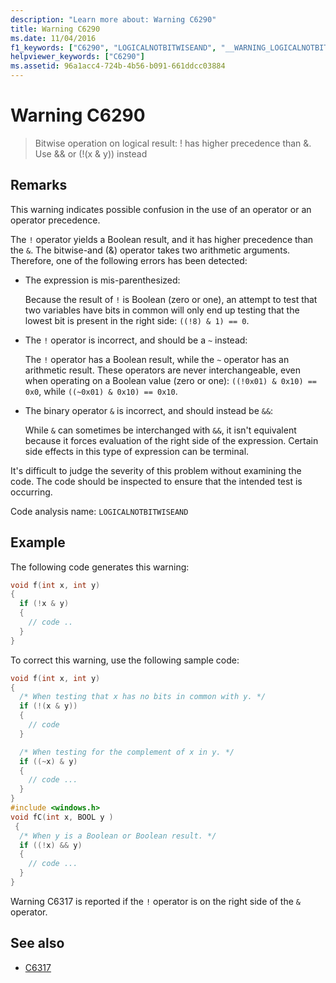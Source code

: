 ```yaml
---
description: "Learn more about: Warning C6290"
title: Warning C6290
ms.date: 11/04/2016
f1_keywords: ["C6290", "LOGICALNOTBITWISEAND", "__WARNING_LOGICALNOTBITWISEAND"]
helpviewer_keywords: ["C6290"]
ms.assetid: 96a1acc4-724b-4b56-b091-661ddcc03884
---
```

# Warning C6290

> Bitwise operation on logical result: ! has higher precedence than &. Use && or (!(x & y)) instead

## Remarks

This warning indicates possible confusion in the use of an operator or an operator precedence.

The `!` operator yields a Boolean result, and it has higher precedence than the `&`. The bitwise-and (&) operator takes two arithmetic arguments. Therefore, one of the following errors has been detected:

- The expression is mis-parenthesized:

   Because the result of `!` is Boolean (zero or one), an attempt to test that two variables have bits in common will only end up testing that the lowest bit is present in the right side: `((!8) & 1) == 0`.

- The `!` operator is incorrect, and should be a `~` instead:

   The `!` operator has a Boolean result, while the `~` operator has an arithmetic result. These operators are never interchangeable, even when operating on a Boolean value (zero or one): `((!0x01) & 0x10) == 0x0`, while `((~0x01) & 0x10) == 0x10`.

- The binary operator `&` is incorrect, and should instead be `&&`:

   While `&` can sometimes be interchanged with `&&`, it isn't equivalent because it forces evaluation of the right side of the expression. Certain side effects in this type of expression can be terminal.

It's difficult to judge the severity of this problem without examining the code. The code should be inspected to ensure that the intended test is occurring.

Code analysis name: `LOGICALNOTBITWISEAND`

## Example

The following code generates this warning:

```cpp
void f(int x, int y)
{
  if (!x & y)
  {
    // code ..
  }
}
```

To correct this warning, use the following sample code:

```cpp
void f(int x, int y)
{
  /* When testing that x has no bits in common with y. */
  if (!(x & y))
  {
    // code
  }

  /* When testing for the complement of x in y. */
  if ((~x) & y)
  {
    // code ...
  }
}
#include <windows.h>
void fC(int x, BOOL y )
 {
  /* When y is a Boolean or Boolean result. */
  if ((!x) && y)
  {
    // code ...
  }
}
```

Warning C6317 is reported if the `!` operator is on the right side of the `&` operator.

## See also

- [C6317](../code-quality/c6317.md)
